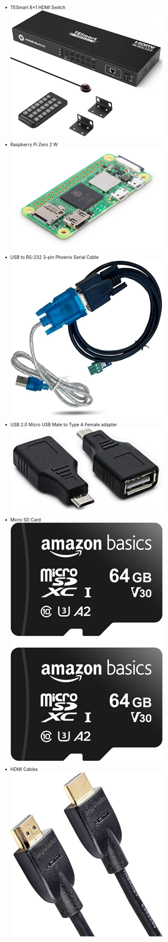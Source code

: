- TESmart 8×1 HDMI Switch
![alt text](images/switch.png)

- Raspberry Pi Zero 2 W
![alt text](images/raspberrypi.png)

- USB to RS-232 3-pin Phoenix Serial Cable
![alt text](images/cable.png)

- USB 2.0 Micro USB Male to Type A Female adapter
![alt text](images/microusb.png)

- Micro SD Card
![MicroSD Card](images/microsd.png)

- HDMI Cables
![alt text](images/hdmi.png)
